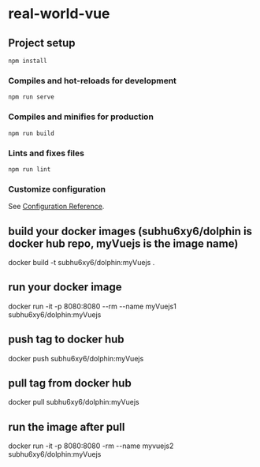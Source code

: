 # real-world-vue

## Project setup
```
npm install
```

### Compiles and hot-reloads for development
```
npm run serve
```

### Compiles and minifies for production
```
npm run build
```

### Lints and fixes files
```
npm run lint
```

### Customize configuration
See [Configuration Reference](https://cli.vuejs.org/config/).

## build your docker images (subhu6xy6/dolphin is docker hub repo, myVuejs is the image name)
docker build -t subhu6xy6/dolphin:myVuejs .

## run your docker image
docker run -it -p 8080:8080 --rm --name myVuejs1 subhu6xy6/dolphin:myVuejs

## push tag to docker hub
docker push subhu6xy6/dolphin:myVuejs

## pull tag from docker hub
docker pull subhu6xy6/dolphin:myVuejs

## run the image after pull
docker run -it -p 8080:8080 -rm --name myvuejs2 subhu6xy6/dolphin:myVuejs
